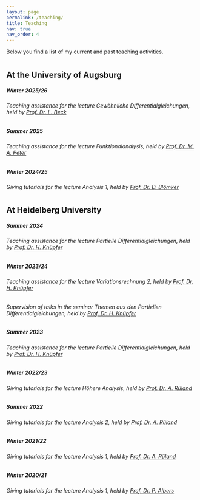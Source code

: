 ```yaml
---
layout: page
permalink: /teaching/
title: Teaching
nav: true
nav_order: 4
---
```


Below you find a list of my current and past teaching activities.

<h2 style="margin-top: 40px;">At the University of Augsburg</h2>

<div class="card mt-3 mb-3 p-3">
  <div class="p-3">
    <div class="row">
      <div class="col-12"> 
        <h5 class="font-weight-bold">Winter 2025/26</h5>
        <h6>Teaching assistance for the lecture <em>Gewöhnliche Differentialgleichungen</em>, held by <a href="https://www.uni-augsburg.de/de/fakultaet/mntf/math/prof/appa/lb/" target="_blank">Prof. Dr. L. Beck</a> </h6>
      </div>
    </div>
  </div>
</div>

<div class="card mt-3 mb-3 p-3">
  <div class="p-3">
    <div class="row">
      <div class="col-12"> 
        <h5 class="font-weight-bold">Summer 2025</h5>
        <h6>Teaching assistance for the lecture <em>Funktionalanalysis</em>, held by <a href="https://www.uni-augsburg.de/de/fakultaet/mntf/math/prof/appa/mp/" target="_blank">Prof. Dr. M. A. Peter</a> </h6>
      </div>
    </div>
  </div>
</div>

<div class="card mt-3 mb-3 p-3">
  <div class="p-3">
    <div class="row">
      <div class="col-12"> 
        <h5 class="font-weight-bold">Winter 2024/25</h5>
        <h6>Giving tutorials for the lecture <em>Analysis 1</em>, held by <a href="https://www.uni-augsburg.de/de/fakultaet/mntf/math/prof/ana/prof-dr-dirk-blomker/" target="_blank">Prof. Dr. D. Blömker</a> </h6>
      </div>
    </div>
  </div>
</div>


<h2 style="margin-top: 40px;">At Heidelberg University</h2>

 <div class="card mt-3 mb-3 p-3">
  <div class="p-3">
    <div class="row">
      <div class="col-12"> 
        <h5 class="font-weight-bold">Summer 2024</h5>
        <h6>Teaching assistance for the lecture <em>Partielle Differentialgleichungen</em>, held by <a href="https://www.uni-heidelberg.de/math/knuepfer/" target="_blank">Prof. Dr. H. Knüpfer</a> </h6>
      </div>
    </div>
  </div>
</div>

<div class="card mt-3 mb-3 p-3">
  <div class="p-3">
    <div class="row">
      <div class="col-12">
        <h5 class="font-weight-bold">Winter 2023/24</h5>
        <h6>Teaching assistance for the lecture <em>Variationsrechnung 2</em>, held by <a href="https://www.uni-heidelberg.de/math/knuepfer/" target="_blank">Prof. Dr. H. Knüpfer</a> </h6>
        <h6>Supervision of talks in the seminar <em>Themen aus den Partiellen Differentialgleichungen</em>, held by <a href="https://www.uni-heidelberg.de/math/knuepfer/" target="_blank">Prof. Dr. H. Knüpfer</a> </h6>
      </div>
    </div>
  </div>
</div>

<div class="card mt-3 mb-3 p-3">
  <div class="p-3">
    <div class="row">
      <div class="col-12">
        <h5 class="font-weight-bold">Summer 2023</h5>
        <h6>Teaching assistance for the lecture <em>Partielle Differentialgleichungen</em>, held by <a href="https://www.uni-heidelberg.de/math/knuepfer/" target="_blank">Prof. Dr. H. Knüpfer</a> </h6>
      </div>
    </div>
  </div>
</div>

<div class="card mt-3 mb-3 p-3">
  <div class="p-3">
    <div class="row">
      <div class="col-12">
        <h5 class="font-weight-bold">Winter 2022/23</h5>
        <h6>Giving tutorials for the lecture <em>Höhere Analysis</em>, held by <a href="https://www.uni-heidelberg.de/math/rueland/" target="_blank">Prof. Dr. A. Rüland</a> </h6>
      </div>
    </div>
  </div>
</div>

<div class="card mt-3 mb-3 p-3">
  <div class="p-3">
    <div class="row">
      <div class="col-12">
        <h5 class="font-weight-bold">Summer 2022</h5>
        <h6>Giving tutorials for the lecture <em>Analysis 2</em>, held by <a href="https://www.uni-heidelberg.de/math/rueland/" target="_blank">Prof. Dr. A. Rüland</a> </h6>
      </div>
    </div>
  </div>
</div>

<div class="card mt-3 mb-3 p-3">
  <div class="p-3">
    <div class="row">
      <div class="col-12">
        <h5 class="font-weight-bold">Winter 2021/22</h5>
        <h6>Giving tutorials for the lecture <em>Analysis 1</em>, held by <a href="https://www.uni-heidelberg.de/math/rueland/" target="_blank">Prof. Dr. A. Rüland</a> </h6>
      </div>
    </div>
  </div>
</div>

<div class="card mt-3 mb-3 p-3">
  <div class="p-3">
    <div class="row">
      <div class="col-12">
        <h5 class="font-weight-bold">Winter 2020/21</h5>
        <h6>Giving tutorials for the lecture <em>Analysis 1</em>, held by <a href="https://www.mathi.uni-heidelberg.de/~palbers/" target="_blank">Prof. Dr. P. Albers</a> </h6>
      </div>
    </div>
  </div>
</div>